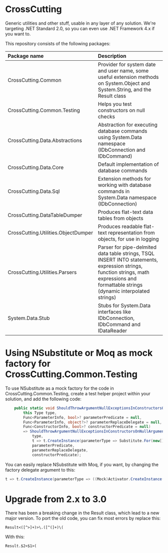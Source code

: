 # CrossCutting
Generic utilities and other stuff, usable in any layer of any solution. We're targeting .NET Standard 2.0, so you can even use .NET Framework 4.x if you want to.

This repository consists of the following packages:

| Package name                          | Description                                                                                                                                                                             |
| :------------------------------------ | :-------------------------------------------------------------------------------------------------------------------------------------------------------------------------------------- |
| CrossCutting.Common                   | Provider for system date and user name, some useful extension methods on System.Object and System.String, and the Result class                                                          |
| CrossCutting.Common.Testing           | Helps you test constructors on null checks                                                                                                                                              |
| CrossCutting.Data.Abstractions        | Abstraction for executing database commands using System.Data namespace (IDbConnection and IDbCommand)                                                                                  |
| CrossCutting.Data.Core                | Default implementation of database commands                                                                                                                                             |
| CrossCutting.Data.Sql                 | Extension methods for working with database commands in System.Data namespace (IDbConnection)                                                                                           |
| CrossCutting.DataTableDumper          | Produces flat-text data tables from objects                                                                                                                                             |
| CrossCutting.Utilities.ObjectDumper   | Produces readable flat-text representation from objects, for use in logging                                                                                                             |
| CrossCutting.Utilities.Parsers        | Parser for pipe-delmited data table strings, TSQL INSERT INTO statements, expression strings, function strings, math expressions and formattable strings (dynamic interpolated strings) |
| System.Data.Stub                      | Stubs for System.Data interfaces like IDbConnection, IDbCommand and IDataReader                                                                                                         |

# Using NSubstitute or Moq as mock factory for CrossCutting.Common.Testing

To use NSubstitute as a mock factory for the code in CrossCutting.Common.Testing, create a test helper project within your solution, and add the following code:

```C#
    public static void ShouldThrowArgumentNullExceptionsInConstructorsOnNullArguments(
        this Type type,
        Func<ParameterInfo, bool>? parameterPredicate = null,
        Func<ParameterInfo, object?>? parameterReplaceDelegate = null,
        Func<ConstructorInfo, bool>? constructorPredicate = null)
        => ShouldThrowArgumentNullExceptionsInConstructorsOnNullArguments(
            type,
            t => t.CreateInstance(parameterType => Substitute.For(new[] { parameterType }, Array.Empty<object>()), parameterReplaceDelegate, constructorPredicate),
            parameterPredicate,
            parameterReplaceDelegate,
            constructorPredicate);
```

You can easily replace NSubstitute with Moq, if you want, by changing the factory delegate argument to this:

```C#
t => t.CreateInstance(parameterType => ((Mock)Activator.CreateInstance(typeof(Mock<>).MakeGenericType(parameterType))).Object, parameterReplaceDelegate, constructorPredicate),
```

# Upgrade from 2.x to 3.0
There has been a breaking change in the Result class, which lead to a new major version.
To port the old code, you can fix most errors by replace this:
```regex
Result<([^>]+)>\.([^(]+)\(
```

With this:
```regex
Result.$2<$1>(
```
